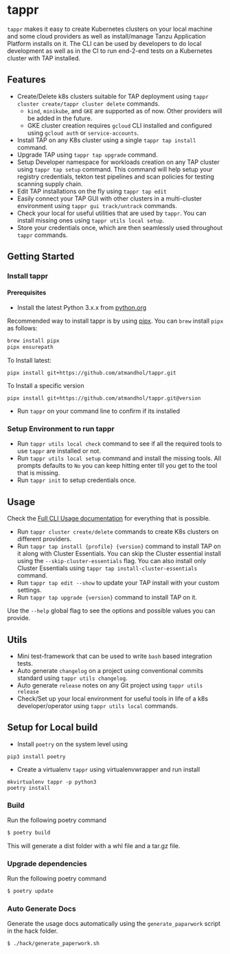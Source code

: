 # tappr

`tappr` makes it easy to create Kubernetes clusters on your local machine and some cloud providers as well as install/manage Tanzu Application Platform installs on it. The CLI can be used by developers to do local development as well as in the CI to run end-2-end tests on a Kubernetes cluster with TAP installed.

## Features

- Create/Delete k8s clusters suitable for TAP deployment using `tappr cluster create/tappr cluster delete` commands.
  - `kind`, `minikube`, and `GKE` are supported as of now. Other providers will be added in the future.
  - GKE cluster creation requires `gcloud` CLI installed and configured using `gcloud auth` or `service-accounts`.
- Install TAP on any K8s cluster using a single `tappr tap install` command.
- Upgrade TAP using `tappr tap upgrade` command. 
- Setup Developer namespace for workloads creation on any TAP cluster using `tappr tap setup` command. This command will help setup your registry credentials, tekton test pipelines and scan policies for testing scanning supply chain.
- Edit TAP installations on the fly using `tappr tap edit`
- Easily connect your TAP GUI with other clusters in a multi-cluster environment using `tappr gui track/untrack` commands.
- Check your local for useful utilities that are used by `tappr`. You can install missing ones using `tappr utils local setup`.
- Store your credentials once, which are then seamlessly used throughout `tappr` commands.

## Getting Started
### Install tappr
#### Prerequisites
- Install the latest Python 3.x.x from [python.org](https://www.python.org/downloads/)

Recommended way to install tappr is by using [pipx](https://pypa.github.io/pipx/#install-pipx).
You can `brew` install `pipx` as follows:

```bash
brew install pipx
pipx ensurepath
```
To Install latest:
```
pipx install git+https://github.com/atmandhol/tappr.git
```

To Install a specific version
```
pipx install git+https://github.com/atmandhol/tappr.git@version
```

- Run `tappr` on your command line to confirm if its installed

### Setup Environment to run tappr
- Run `tappr utils local check` command to see if all the required tools to use `tappr` are installed or not.
- Run `tappr utils local setup` command and install the missing tools. 
All prompts defaults to `No` you can keep hitting enter till you get to the tool that is missing.
- Run `tappr init` to setup credentials once.

## Usage
Check the [Full CLI Usage documentation](docs/USAGE.md) for everything that is possible.
- Run `tappr cluster create/delete` commands to create K8s clusters on different providers.
- Run `tappr tap install {profile} {version}` command to install TAP on it along with Cluster Essentials. You can skip the Cluster essential install using the `--skip-cluster-essentials` flag.
You can also install only Cluster Essentials using `tappr tap install-cluster-essentials` command.
- Run `tappr tap edit --show` to update your TAP install with your custom settings.
- Run `tappr tap upgrade {version}` command to install TAP on it.

Use the `--help` global flag to see the options and possible values you can provide.

## Utils

- Mini test-framework that can be used to write `bash` based integration tests.
- Auto generate `changelog` on a project using conventional commits standard using `tappr utils changelog`.
- Auto generate `release` notes on any Git project using `tappr utils release`
- Check/Set up your local environment for useful tools in life of a k8s developer/operator using `tappr utils local` commands.

## Setup for Local build

* Install `poetry` on the system level using 
```
pip3 install poetry
```
* Create a virtualenv `tappr` using virtualenvwrapper and run install
```
mkvirtualenv tappr -p python3
poetry install
```

### Build
Run the following poetry command
```bash
$ poetry build
```
This will generate a dist folder with a whl file and a tar.gz file.

### Upgrade dependencies
Run the following poetry command
```bash
$ poetry update
```

### Auto Generate Docs
Generate the usage docs automatically using the `generate_paparwork` script in the hack folder.
```
$ ./hack/generate_paperwork.sh
```
